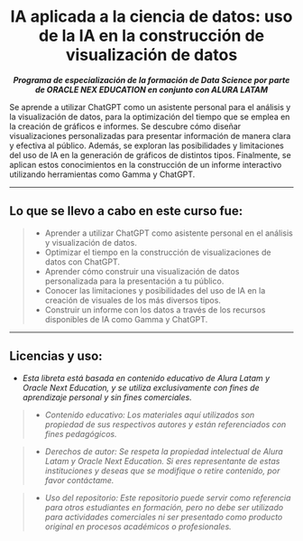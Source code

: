 <h1 align="center">IA aplicada a la ciencia de datos: uso de la IA en la construcción de visualización de datos</h1>

<p align="center"><strong><em>Programa de especialización de la formación de Data Science por parte de ORACLE NEX EDUCATION en conjunto con ALURA LATAM</em></strong></p>

Se aprende a utilizar ChatGPT como un asistente personal para el análisis y la visualización de datos, 
para la optimización del tiempo que se emplea en la creación de gráficos e informes. Se descubre cómo diseñar visualizaciones 
personalizadas para presentar información de manera clara y efectiva al público. Además, se exploran las posibilidades 
y limitaciones del uso de IA en la generación de gráficos de distintos tipos. 
Finalmente, se aplican estos conocimientos en la construcción de un informe interactivo utilizando herramientas como Gamma y ChatGPT.

---

## Lo que se llevo a cabo en este curso fue:

> * Aprender a utilizar ChatGPT como asistente personal en el análisis y visualización de datos.
> * Optimizar el tiempo en la construcción de visualizaciones de datos con ChatGPT.
> * Aprender cómo construir una visualización de datos personalizada para la presentación a tu público.
> * Conocer las limitaciones y posibilidades del uso de IA en la creación de visuales de los más diversos tipos.
> * Construir un informe con los datos a través de los recursos disponibles de IA como Gamma y ChatGPT.

---

## Licencias y uso:

- _Esta libreta está basada en contenido educativo de Alura Latam y Oracle Next Education, y se utiliza exclusivamente con fines de aprendizaje personal y sin fines comerciales._
> * _Contenido educativo: Los materiales aquí utilizados son propiedad de sus respectivos autores y están referenciados con fines pedagógicos._

> * _Derechos de autor: Se respeta la propiedad intelectual de Alura Latam y Oracle Next Education. Si eres representante de estas instituciones y deseas que se modifique o retire contenido, por favor contáctame._

> * _Uso del repositorio: Este repositorio puede servir como referencia para otros estudiantes en formación, pero no debe ser utilizado para actividades comerciales ni ser presentado como producto original en procesos académicos o profesionales._
